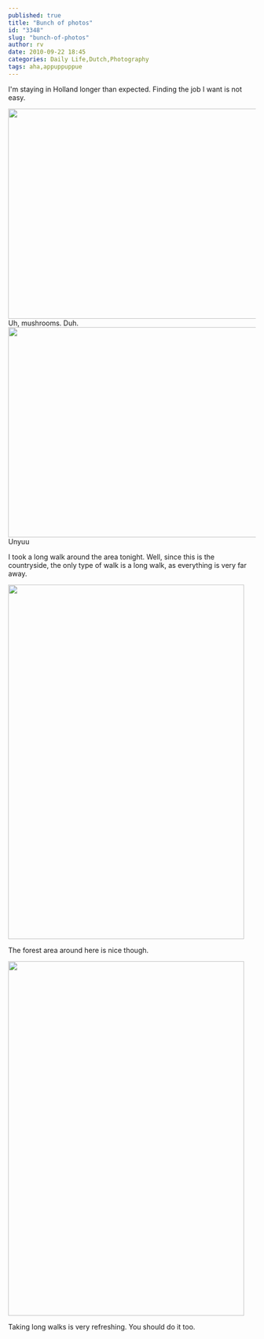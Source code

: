 ```yaml
---
published: true
title: "Bunch of photos"
id: "3348"
slug: "bunch-of-photos"
author: rv
date: 2010-09-22 18:45
categories: Daily Life,Dutch,Photography
tags: aha,appuppuppue
---
```

I'm staying in Holland longer than expected. Finding the job I want is not easy.

<div class="caption">
<a href="https://s3.amazonaws.com/cfwblog/uploads/2010/09/img_8146ps_2048.jpg"><img class="size-full wp-image-3353" title="IMG_8146PS_640" src="https://s3.amazonaws.com/cfwblog/uploads/2010/09/img_8146ps_640.jpg" alt="" width="640" height="427" /></a>
<div class="caption-text">Uh, mushrooms. Duh.</div>
</div>

<div class="caption">
<a href="https://s3.amazonaws.com/cfwblog/uploads/2010/09/img_8105ps_2048.jpg"><img class="size-full wp-image-3354" title="IMG_8105PS_640" src="https://s3.amazonaws.com/cfwblog/uploads/2010/09/img_8105ps_640.jpg" alt="" width="640" height="427" /></a>
<div class="caption-text">Unyuu</div>
</div>

I took a long walk around the area tonight. Well, since this is the countryside, the only type of walk is a long walk, as everything is very far away.

<a href="https://s3.amazonaws.com/cfwblog/uploads/2010/09/img_8100ps_2048.jpg"><img class="aligncenter size-full wp-image-3355" title="IMG_8100PS_sml" src="https://s3.amazonaws.com/cfwblog/uploads/2010/09/img_8100ps_sml.jpg" alt="" width="480" height="720" /></a>

The forest area around here is nice though.

<a href="https://s3.amazonaws.com/cfwblog/uploads/2010/09/img_8254ps_2048.jpg"><img class="aligncenter size-full wp-image-3356" title="IMG_8254PS_sml" src="https://s3.amazonaws.com/cfwblog/uploads/2010/09/img_8254ps_sml.jpg" alt="" width="480" height="720" /></a>

Taking long walks is very refreshing. You should do it too.